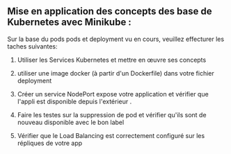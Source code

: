 Mise en application des concepts des base de Kubernetes avec Minikube :
-------------------------------------------------------------------------------------------------------------------

Sur la base du pods pods et deployment vu en cours, veuillez effecturer les taches suivantes:

1. Utiliser les Services Kubernetes et mettre en œuvre ses concepts 

2. utiliser une image docker (à partir d'un Dockerfile) dans votre fichier deployment

3. Créer un service NodePort expose votre application et vérifier que l'appli est disponible depuis l'extérieur . 

4. Faire les testes sur la suppression de pod et vérifier qu'ils sont de nouveau disponible avec le bon label

5. Vérifier que le Load Balancing est correctement configuré sur les répliques de votre app
